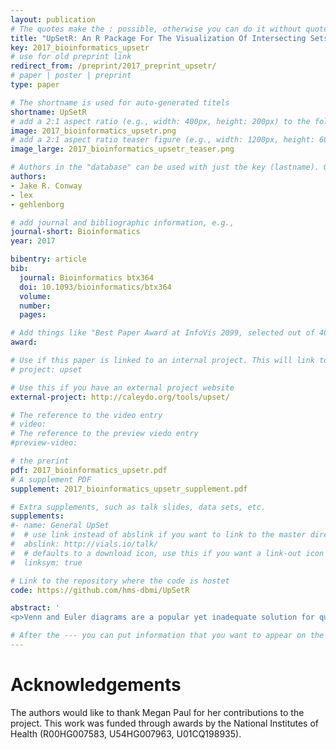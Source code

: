 ```yaml
---
layout: publication
# The quotes make the : possible, otherwise you can do it without quotes
title: "UpSetR: An R Package For The Visualization Of Intersecting Sets And Their Properties"
key: 2017_bioinformatics_upsetr
# use for old preprint link
redirect_from: /preprint/2017_preprint_upsetr/
# paper | poster | preprint
type: paper

# The shortname is used for auto-generated titels
shortname: UpSetR
# add a 2:1 aspect ratio (e.g., width: 400px, height: 200px) to the folder /assets/images/papers/
image: 2017_bioinformatics_upsetr.png
# add a 2:1 aspect ratio teaser figure (e.g., width: 1200px, height: 600px) to the folder /assets/images/papers/
image_large: 2017_bioinformatics_upsetr_teaser.png

# Authors in the "database" can be used with just the key (lastname). Others can be written properly.
authors:
- Jake R. Conway
- lex
- gehlenborg

# add journal and bibliographic information, e.g., 
journal-short: Bioinformatics
year: 2017

bibentry: article
bib:
  journal: Bioinformatics btx364
  doi: 10.1093/bioinformatics/btx364
  volume: 
  number: 
  pages: 

# Add things like "Best Paper Award at InfoVis 2099, selected out of 4000 submissions"
award:

# Use if this paper is linked to an internal project. This will link to the project site
# project: upset

# Use this if you have an external project website
external-project: http://caleydo.org/tools/upset/

# The reference to the video entry
# video:
# The reference to the preview viedo entry
#preview-video:

# the prerint
pdf: 2017_bioinformatics_upsetr.pdf
# A supplement PDF
supplement: 2017_bioinformatics_upsetr_supplement.pdf

# Extra supplements, such as talk slides, data sets, etc.
supplements:
#- name: General UpSet
#  # use link instead of abslink if you want to link to the master directory
#  abslink: http://vials.io/talk/
#  # defaults to a download icon, use this if you want a link-out icon
#  linksym: true

# Link to the repository where the code is hostet
code: https://github.com/hms-dbmi/UpSetR

abstract: '
<p>Venn and Euler diagrams are a popular yet inadequate solution for quantitative visualization of set intersections. A scalable alternative to Venn and Euler diagrams for visualizing intersecting sets and their properties is needed. We developed UpSetR, an open source R package that employs a scalable matrix-based visualization to show intersections of sets, their size, and other properties. UpSetR is available at <a href="https://cran.r-project.org/package=UpSetR">https://cran.r-project.org/package=UpSetR</a> and released under the MIT License. A Shiny app is available at <a href="https://gehlenborglab.shinyapps.io/upsetr">https://gehlenborglab.shinyapps.io/upsetr</a>.</p>'

# After the --- you can put information that you want to appear on the website using markdown formatting or HTML. A good example are acknowledgements, extra references, an erratum, etc.
---
```



# Acknowledgements

The authors would like to thank Megan Paul for her contributions to the project. This work was funded through awards by the National Institutes of Health (R00HG007583, U54HG007963, U01CQ198935).
